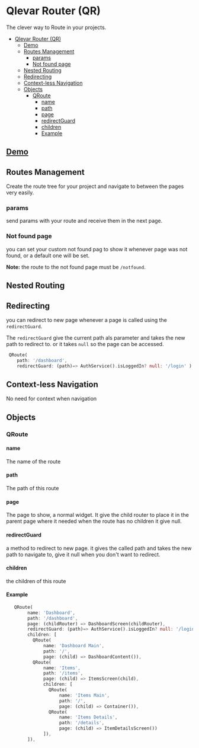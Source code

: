 # Qlevar Router (QR)

The clever way to Route in your projects.

- [Qlevar Router (QR)](#qlevar-router-qr)
  - [Demo](#demo)
  - [Routes Management](#routes-management)
    - [params](#params)
    - [Not found page](#not-found-page)
  - [Nested Routing](#nested-routing)
  - [Redirecting](#redirecting)
  - [Context-less Navigation](#context-less-navigation)
  - [Objects](#objects)
    - [QRoute](#qroute)
      - [name](#name)
      - [path](#path)
      - [page](#page)
      - [redirectGuard](#redirectguard)
      - [children](#children)
      - [Example](#example)

## [Demo](http://routerexample.qlevar.de)

## Routes Management

Create the route tree for your project and navigate to between the pages very easily.

### params

send params with your route and receive them in the next page.

### Not found page

you can set your custom not found pag to show it whenever page was not found, or a default one will be set.

**Note:** the route to the not found page must be `/notfound`.

## Nested Routing

## Redirecting

you can redirect to new page whenever a page is called using the `redirectGuard`.

The `redirectGuard` give the current path als parameter and takes the new path to redirect to.
or it takes `null` so the page can be accessed.

```dart
 QRoute(
    path: '/dashboard',
    redirectGuard: (path)=> AuthService().isLoggedIn? null: '/login' )
```

## Context-less Navigation

No need for context when navigation

## Objects

### QRoute

#### name

The name of the route

#### path

The path of this route


#### page

The page to show, a normal widget.
It give the child router to place it in the parent page where it needed
when the route has no children it give null.

#### redirectGuard

a method to redirect to new page.
it gives the called path and takes the new path to navigate to, give it null when you don't want to redirect.

#### children

 the children of this route

#### Example

```dart
   QRoute(
        name: 'Dashboard',
        path: '/dashboard',
        page: (childRouter) => DashboardScreen(childRouter),
        redirectGuard: (path)=> AuthService().isLoggedIn? null: '/login',
        children: [
          QRoute(
              name: 'Dashboard Main',
              path: '/',
              page: (child) => DashboardContent()),
          QRoute(
              name: 'Items',
              path: '/items',
              page: (child) => ItemsScreen(child),
              children: [
                QRoute(
                    name: 'Items Main',
                    path: '/',
                    page: (child) => Container()),
                QRoute(
                    name: 'Items Details',
                    path: '/details',
                    page: (child) => ItemDetailsScreen())
              ]),
        ]),
```
